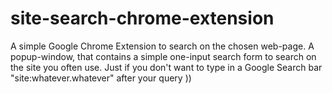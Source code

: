# site-search-chrome-extension
A simple Google Chrome Extension to search on the chosen web-page. 
A popup-window, that contains a simple one-input search form to search on the site you often use.
Just if you don't want to type in a Google Search bar "site:whatever.whatever" after your query ))
